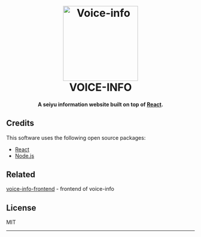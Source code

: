 
<h1 align="center">
  <br>
  <a href="https://voice-info.firebaseapp.com/"><img src="https://pbs.twimg.com/profile_images/1367079495589449730/sJMF3V2f_400x400.jpg" alt="Voice-info" width="200"></a>
  <br>
  VOICE-INFO
  <br>
</h1>

<h4 align="center">A seiyu information website built on top of <a href="https://reactjs.org/" target="_blank">React</a>.</h4>

## Credits

This software uses the following open source packages:

- [React](https://reactjs.org/)
- [Node.js](https://nodejs.org/)

## Related

[voice-info-frontend](https://github.com/fjmtkzk0821/voice-info-frontend) - frontend of voice-info

## License

MIT

---

